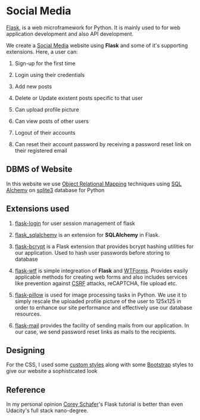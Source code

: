 # Social Media

[Flask](http://flask.pocoo.org/docs/1.0/), is a web microframework for Python. It is mainly used to for web application development and also API development.

We create a [Social Media](https://en.wikipedia.org/wiki/Social_media) website using **Flask** and some of it's supporting extensions. Here, a user can:


1. Sign-up for the first time

2. Login using their credentials

3. Add new posts

4. Delete or Update existent posts specific to that user

5. Can upload profile picture

6. Can view posts of other users

7. Logout of their accounts

8. Can reset their account password by receiving a password reset link on their registered email



## DBMS of Website

In this website we use [Object Relational Mapping](https://searchwindevelopment.techtarget.com/definition/object-relational-mapping) techniques using [SQL Alchemy](https://www.sqlalchemy.org/) on [sqlite3](https://docs.python.org/2/library/sqlite3.html) database for Python



## Extensions used


1. [flask-login](https://flask-login.readthedocs.io/en/latest/) for user session management of flask

2. [flask_sqlalchemy](https://flask-sqlalchemy.palletsprojects.com/en/2.x/quickstart/#a-minimal-application) is an extension for **SQLAlchemy** in Flask.

3. [flask-bcrypt](https://flask-bcrypt.readthedocs.io/en/latest/) is a Flask extension that provides bcrypt hashing utilities for our application. Used to hash user passwords before storing to database

4. [flask-wtf](https://flask-wtf.readthedocs.io/en/stable/) is simple integreation of **Flask** and [WTForms](https://wtforms.readthedocs.io/en/stable/). Provides easily applicable methods for creating web forms and also includes services like prevention against [CSRF](https://www.owasp.org/index.php/Cross-Site_Request_Forgery_(CSRF)) attacks, reCAPTCHA, file upload etc.

5. [flask-pillow](https://auth0.com/blog/image-processing-in-python-with-pillow/) is used for image processing tasks in Python. We use it to simply rescale the uploaded profile picture of the user to 125x125 in order to enhance our site performance and effectively use our database resources.

6. [flask-mail](https://pythonhosted.org/Flask-Mail/) provides the facility of sending mails from our application. In our case, we send password reset links as mails to the recipients.


## Designing

For the CSS, I used some [custom styles](https://github.com/Sayan3sarkar/Social_Media/blob/master/flaskproject/flaskblog/static/main.css) along with some [Bootstrap](https://github.com/Sayan3sarkar/Social_Media/blob/master/flaskproject/flaskblog/static/main.css) styles to give our website a sophisticated look


## Reference

In my personal opinion [Corey Schafer](https://coreyms.com/)'s Flask tutorial is better than even Udacity's full stack nano-degree.
